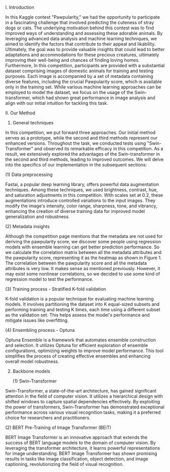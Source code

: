 I. Introduction
   
In this Kaggle contest "Pawpularity," we had the opportunity to participate in a fascinating challenge that involved predicting the cuteness of stray dogs or cats. The underlying motivation behind this contest was to find improved ways of understanding and assessing these adorable animals. By leveraging advanced data analysis and machine learning techniques, we aimed to identify the factors that contribute to their appeal and likability. Ultimately, the goal was to provide valuable insights that could lead to better adaptations and accommodations for these precious creatures, ultimately improving their well-being and chances of finding loving homes. Furthermore, In this competition, participants are provided with a substantial dataset comprising images of domestic animals for training and testing purposes. Each image is accompanied by a set of metadata containing diverse features, including the crucial Pawpularity score, which is available only in the training set. While various machine learning approaches can be employed to model the dataset, we focus on the usage of the Swin-transformer, which had shown great performance in image analysis and align with our initial intuition for tackling this task.

II. Our Method
1. General techniques

In this competition, we put forward three approaches. Our initial method serves as a prototype, while the second and third methods represent our enhanced versions. Throughout the task, we conducted tests using "Swin-Transformer" and observed its remarkable efficacy in this competition. As a result, we extensively explored the advantages of the Swin-transformer in the second and third methods, leading to improved outcomes. We will delve into the specifics of our implementation in the subsequent sections:

   (1) Data preprocessing

Fastai, a popular deep learning library, offers powerful data augmentation techniques. Among these techniques, we used brightness, contrast, hue, and saturation adjustments in this competition. With scales set at 0.2, these augmentations introduce controlled variations to the input images. They modify the image's intensity, color range, sharpness, tone, and vibrancy, enhancing the creation of diverse training data for improved model generalization and robustness.



   (2) Metadata insights

Although the competition page mentions that the metadata are not used for deriving the pawpularity score, we discover some people using regression models with ensemble learning can get better prediction performance. So we calculate the correlation matrix between all the metadata attributes and the pawpularity score, representing it as the heatmap as shown in Figure 1. The correlation between the pawpularity score and all the metadata attributes is very low. It makes sense as mentioned previously. However, it may exist some nonlinear correlations, so we decided to use some kind of regression model to test the performance.


   (3) Training process - Stratified K-fold validation

K-fold validation is a popular technique for evaluating machine learning models. It involves partitioning the dataset into K equal-sized subsets and performing training and testing K times, each time using a different subset as the validation set. This helps assess the model's performance and mitigate issues like overfitting.

   (4) Ensembling process - Optuna

Optuna Ensemble is a framework that automates ensemble construction and selection. It utilizes Optuna for efficient exploration of ensemble configurations, optimizing weights to improve model performance. This tool simplifies the process of creating effective ensembles and enhancing overall model robustness.

2. Backbone models
   
   (1) Swin-Transformer

Swin-Transformer, a state-of-the-art architecture, has gained significant attention in the field of computer vision. It utilizes a hierarchical design with shifted windows to capture spatial dependencies effectively. By exploiting the power of transformers, Swin-Transformer has demonstrated exceptional performance across various visual recognition tasks, making it a preferred choice for researchers and practitioners.

   (2) BERT Pre-Training of Image Transformer (BEiT)

BERT Image Transformer is an innovative approach that extends the success of BERT language models to the domain of computer vision. By leveraging the transformer architecture, it learns powerful representations for image understanding. BERT Image Transformer has shown promising results in tasks like image classification, object detection, and image captioning, revolutionizing the field of visual recognition.
